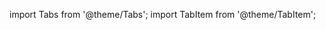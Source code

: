 import Tabs from '@theme/Tabs';
import TabItem from '@theme/TabItem';

<Tabs groupId="lang" queryString>
<TabItem value="en" label="English 🇺🇸" lang="en-US" default>

</TabItem>
<TabItem value="ko" label="한국어 🇰🇷" lang="ko-KR">

</TabItem>
</Tabs>
